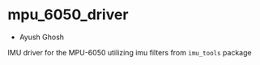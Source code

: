 # mpu_6050_driver
- Ayush Ghosh

IMU driver for the MPU-6050 utilizing imu filters from `imu_tools` package
